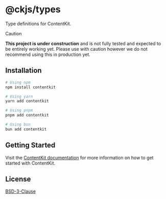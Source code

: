 # @ckjs/types

Type definitions for ContentKit.

> [!CAUTION]
> **This project is under construction** and is not fully tested and expected to be entirely working yet. Please use with caution however we do not recommend using this in production yet.

## Installation

```bash
# Using npm
npm install contentkit

# Using yarn
yarn add contentkit

# Using pnpm
pnpm add contentkit

# Using bun
bun add contentkit
```

## Getting Started

Visit the [ContentKit documentation](https://contentkit.dev/docs/getting-started) for more information on how to get started with ContentKit.

## License

[BSD-3-Clause](./LICENSE)
